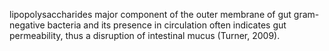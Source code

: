 lipopolysaccharides 
major component of the outer membrane of gut gram-negative bacteria and its presence in circulation often indicates gut permeability, thus a disruption of intestinal mucus (Turner, 2009).